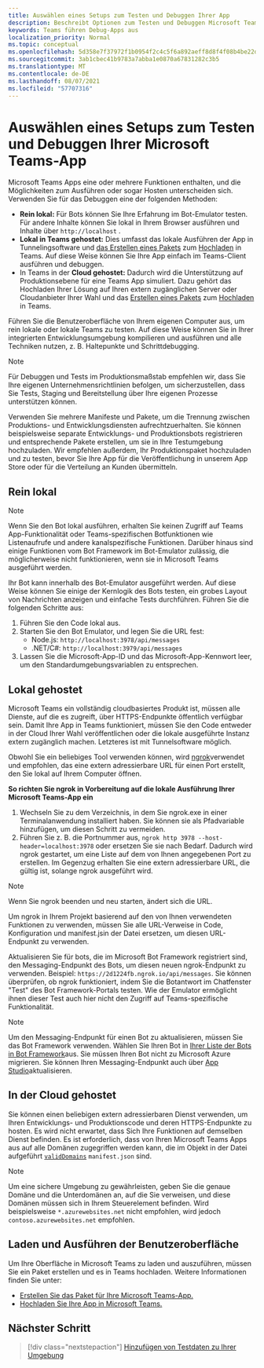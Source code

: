 ```yaml
---
title: Auswählen eines Setups zum Testen und Debuggen Ihrer App
description: Beschreibt Optionen zum Testen und Debuggen Microsoft Teams Apps
keywords: Teams führen Debug-Apps aus
localization_priority: Normal
ms.topic: conceptual
ms.openlocfilehash: 5d358e7f37972f1b0954f2c4c5f6a892aeff8d8f4f08b4be22d4ae0215acbebe
ms.sourcegitcommit: 3ab1cbec41b9783a7abba1e0870a67831282c3b5
ms.translationtype: MT
ms.contentlocale: de-DE
ms.lasthandoff: 08/07/2021
ms.locfileid: "57707316"
---
```

# <a name="choose-a-setup-to-test-and-debug-your-microsoft-teams-app"></a>Auswählen eines Setups zum Testen und Debuggen Ihrer Microsoft Teams-App

Microsoft Teams Apps eine oder mehrere Funktionen enthalten, und die Möglichkeiten zum Ausführen oder sogar Hosten unterscheiden sich. Verwenden Sie für das Debuggen eine der folgenden Methoden:

* **Rein lokal:** Für Bots können Sie Ihre Erfahrung im Bot-Emulator testen. Für andere Inhalte können Sie lokal in Ihrem Browser ausführen und Inhalte über `http://localhost` .
* **Lokal in Teams gehostet:** Dies umfasst das lokale Ausführen der App in Tunnelingsoftware und [das Erstellen eines Pakets](~/concepts/build-and-test/apps-package.md) zum [Hochladen](~/concepts/deploy-and-publish/apps-upload.md) in Teams. Auf diese Weise können Sie Ihre App einfach im Teams-Client ausführen und debuggen.
* In Teams in der **Cloud gehostet:** Dadurch wird die Unterstützung auf Produktionsebene für eine Teams App simuliert. Dazu gehört das Hochladen Ihrer Lösung auf Ihren extern zugänglichen Server oder Cloudanbieter Ihrer Wahl und das [Erstellen eines Pakets](~/concepts/build-and-test/apps-package.md) zum [Hochladen](~/concepts/deploy-and-publish/apps-upload.md) in Teams.

Führen Sie die Benutzeroberfläche von Ihrem eigenen Computer aus, um rein lokale oder lokale Teams zu testen. Auf diese Weise können Sie in Ihrer integrierten Entwicklungsumgebung kompilieren und ausführen und alle Techniken nutzen, z. B. Haltepunkte und Schrittdebugging. 

> [!NOTE]
> Für Debuggen und Tests im Produktionsmaßstab empfehlen wir, dass Sie Ihre eigenen Unternehmensrichtlinien befolgen, um sicherzustellen, dass Sie Tests, Staging und Bereitstellung über Ihre eigenen Prozesse unterstützen können.

Verwenden Sie mehrere Manifeste und Pakete, um die Trennung zwischen Produktions- und Entwicklungsdiensten aufrechtzuerhalten. Sie können beispielsweise separate Entwicklungs- und Produktionsbots registrieren und entsprechende Pakete erstellen, um sie in Ihre Testumgebung hochzuladen. Wir empfehlen außerdem, Ihr Produktionspaket hochzuladen und zu testen, bevor Sie Ihre App für die Veröffentlichung in unserem App Store oder für die Verteilung an Kunden übermitteln.

## <a name="purely-local"></a>Rein lokal

> [!NOTE]
> Wenn Sie den Bot lokal ausführen, erhalten Sie keinen Zugriff auf Teams App-Funktionalität oder Teams-spezifischen Botfunktionen wie Listenaufrufe und andere kanalspezifische Funktionen. Darüber hinaus sind einige Funktionen vom Bot Framework im Bot-Emulator zulässig, die möglicherweise nicht funktionieren, wenn sie in Microsoft Teams ausgeführt werden.

Ihr Bot kann innerhalb des Bot-Emulator ausgeführt werden. Auf diese Weise können Sie einige der Kernlogik des Bots testen, ein grobes Layout von Nachrichten anzeigen und einfache Tests durchführen. Führen Sie die folgenden Schritte aus:

1. Führen Sie den Code lokal aus.
2. Starten Sie den Bot Emulator, und legen Sie die URL fest:
   * Node.js: `http://localhost:3978/api/messages`
   * .NET/C#: `http://localhost:3979/api/messages`
3. Lassen Sie die Microsoft-App-ID und das Microsoft-App-Kennwort leer, um den Standardumgebungsvariablen zu entsprechen.

## <a name="locally-hosted"></a>Lokal gehostet

Microsoft Teams ein vollständig cloudbasiertes Produkt ist, müssen alle Dienste, auf die es zugreift, über HTTPS-Endpunkte öffentlich verfügbar sein. Damit Ihre App in Teams funktioniert, müssen Sie den Code entweder in der Cloud Ihrer Wahl veröffentlichen oder die lokale ausgeführte Instanz extern zugänglich machen. Letzteres ist mit Tunnelsoftware möglich.

Obwohl Sie ein beliebiges Tool verwenden können, wird [ngrok](https://ngrok.com/download)verwendet und empfohlen, das eine extern adressierbare URL für einen Port erstellt, den Sie lokal auf Ihrem Computer öffnen. 

**So richten Sie ngrok in Vorbereitung auf die lokale Ausführung Ihrer Microsoft Teams-App ein**

1. Wechseln Sie zu dem Verzeichnis, in dem Sie ngrok.exe in einer Terminalanwendung installiert haben. Sie können sie als Pfadvariable hinzufügen, um diesen Schritt zu vermeiden.
2. Führen Sie z. B. die Portnummer aus, `ngrok http 3978 --host-header=localhost:3978` oder ersetzen Sie sie nach Bedarf.
   Dadurch wird ngrok gestartet, um eine Liste auf dem von Ihnen angegebenen Port zu erstellen. Im Gegenzug erhalten Sie eine extern adressierbare URL, die gültig ist, solange ngrok ausgeführt wird.

> [!NOTE]
> Wenn Sie ngrok beenden und neu starten, ändert sich die URL.

Um ngrok in Ihrem Projekt basierend auf den von Ihnen verwendeten Funktionen zu verwenden, müssen Sie alle URL-Verweise in Code, Konfiguration und manifest.jsin der Datei ersetzen, um diesen URL-Endpunkt zu verwenden.

Aktualisieren Sie für bots, die im Microsoft Bot Framework registriert sind, den Messaging-Endpunkt des Bots, um diesen neuen ngrok-Endpunkt zu verwenden. Beispiel: `https://2d1224fb.ngrok.io/api/messages`. Sie können überprüfen, ob ngrok funktioniert, indem Sie die Botantwort im Chatfenster "Test" des Bot Framework-Portals testen. Wie der Emulator ermöglicht ihnen dieser Test auch hier nicht den Zugriff auf Teams-spezifische Funktionalität.

> [!NOTE]
> Um den Messaging-Endpunkt für einen Bot zu aktualisieren, müssen Sie das Bot Framework verwenden. Wählen Sie Ihren Bot in [Ihrer Liste der Bots in Bot Framework](https://dev.botframework.com/bots)aus. Sie müssen Ihren Bot nicht zu Microsoft Azure migrieren. Sie können Ihren Messaging-Endpunkt auch über [App Studio](~/concepts/build-and-test/app-studio-overview.md)aktualisieren.

## <a name="cloud-hosted"></a>In der Cloud gehostet

Sie können einen beliebigen extern adressierbaren Dienst verwenden, um Ihren Entwicklungs- und Produktionscode und deren HTTPS-Endpunkte zu hosten. Es wird nicht erwartet, dass Sich Ihre Funktionen auf demselben Dienst befinden. Es ist erforderlich, dass von Ihren Microsoft Teams Apps aus auf alle Domänen zugegriffen werden kann, die im Objekt in der Datei aufgeführt [`validDomains`](~/resources/schema/manifest-schema.md#validdomains) `manifest.json` sind.

> [!NOTE]
> Um eine sichere Umgebung zu gewährleisten, geben Sie die genaue Domäne und die Unterdomänen an, auf die Sie verweisen, und diese Domänen müssen sich in Ihrem Steuerelement befinden. Wird beispielsweise `*.azurewebsites.net` nicht empfohlen, wird jedoch `contoso.azurewebsites.net` empfohlen.

## <a name="load-and-run-your-experience"></a>Laden und Ausführen der Benutzeroberfläche

Um Ihre Oberfläche in Microsoft Teams zu laden und auszuführen, müssen Sie ein Paket erstellen und es in Teams hochladen. Weitere Informationen finden Sie unter:

* [Erstellen Sie das Paket für Ihre Microsoft Teams-App.](~/concepts/build-and-test/apps-package.md)
* [Hochladen Sie Ihre App in Microsoft Teams.](~/concepts/deploy-and-publish/apps-upload.md)

## <a name="next-step"></a>Nächster Schritt

> [!div class="nextstepaction"] 
> [Hinzufügen von Testdaten zu Ihrer Umgebung](~/concepts/build-and-test/test-data.md)

